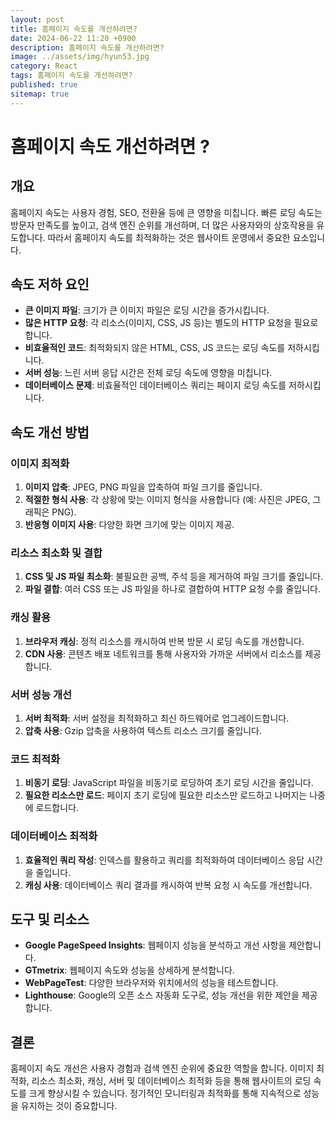 ```yaml
---
layout: post
title: 홈페이지 속도를 개선하려면?
date: 2024-06-22 11:20 +0900
description: 홈페이지 속도를 개선하려면?
image: ../assets/img/hyun53.jpg
category: React
tags: 홈페이지 속도를 개선하려면?
published: true
sitemap: true
---
```


# 홈페이지 속도 개선하려면 ?

## 개요

홈페이지 속도는 사용자 경험, SEO, 전환율 등에 큰 영향을 미칩니다. 빠른 로딩 속도는 방문자 만족도를 높이고, 검색 엔진 순위를 개선하며, 더 많은 사용자와의 상호작용을 유도합니다. 따라서 홈페이지 속도를 최적화하는 것은 웹사이트 운영에서 중요한 요소입니다.

## 속도 저하 요인

- **큰 이미지 파일**: 크기가 큰 이미지 파일은 로딩 시간을 증가시킵니다.
- **많은 HTTP 요청**: 각 리소스(이미지, CSS, JS 등)는 별도의 HTTP 요청을 필요로 합니다.
- **비효율적인 코드**: 최적화되지 않은 HTML, CSS, JS 코드는 로딩 속도를 저하시킵니다.
- **서버 성능**: 느린 서버 응답 시간은 전체 로딩 속도에 영향을 미칩니다.
- **데이터베이스 문제**: 비효율적인 데이터베이스 쿼리는 페이지 로딩 속도를 저하시킵니다.

## 속도 개선 방법

### 이미지 최적화

1. **이미지 압축**: JPEG, PNG 파일을 압축하여 파일 크기를 줄입니다.
2. **적절한 형식 사용**: 각 상황에 맞는 이미지 형식을 사용합니다 (예: 사진은 JPEG, 그래픽은 PNG).
3. **반응형 이미지 사용**: 다양한 화면 크기에 맞는 이미지 제공.

### 리소스 최소화 및 결합

1. **CSS 및 JS 파일 최소화**: 불필요한 공백, 주석 등을 제거하여 파일 크기를 줄입니다.
2. **파일 결합**: 여러 CSS 또는 JS 파일을 하나로 결합하여 HTTP 요청 수를 줄입니다.

### 캐싱 활용

1. **브라우저 캐싱**: 정적 리소스를 캐시하여 반복 방문 시 로딩 속도를 개선합니다.
2. **CDN 사용**: 콘텐츠 배포 네트워크를 통해 사용자와 가까운 서버에서 리소스를 제공합니다.

### 서버 성능 개선

1. **서버 최적화**: 서버 설정을 최적화하고 최신 하드웨어로 업그레이드합니다.
2. **압축 사용**: Gzip 압축을 사용하여 텍스트 리소스 크기를 줄입니다.

### 코드 최적화

1. **비동기 로딩**: JavaScript 파일을 비동기로 로딩하여 초기 로딩 시간을 줄입니다.
2. **필요한 리소스만 로드**: 페이지 초기 로딩에 필요한 리소스만 로드하고 나머지는 나중에 로드합니다.

### 데이터베이스 최적화

1. **효율적인 쿼리 작성**: 인덱스를 활용하고 쿼리를 최적화하여 데이터베이스 응답 시간을 줄입니다.
2. **캐싱 사용**: 데이터베이스 쿼리 결과를 캐시하여 반복 요청 시 속도를 개선합니다.

## 도구 및 리소스

- **Google PageSpeed Insights**: 웹페이지 성능을 분석하고 개선 사항을 제안합니다.
- **GTmetrix**: 웹페이지 속도와 성능을 상세하게 분석합니다.
- **WebPageTest**: 다양한 브라우저와 위치에서의 성능을 테스트합니다.
- **Lighthouse**: Google의 오픈 소스 자동화 도구로, 성능 개선을 위한 제안을 제공합니다.

## 결론

홈페이지 속도 개선은 사용자 경험과 검색 엔진 순위에 중요한 역할을 합니다. 이미지 최적화, 리소스 최소화, 캐싱, 서버 및 데이터베이스 최적화 등을 통해 웹사이트의 로딩 속도를 크게 향상시킬 수 있습니다. 정기적인 모니터링과 최적화를 통해 지속적으로 성능을 유지하는 것이 중요합니다.
